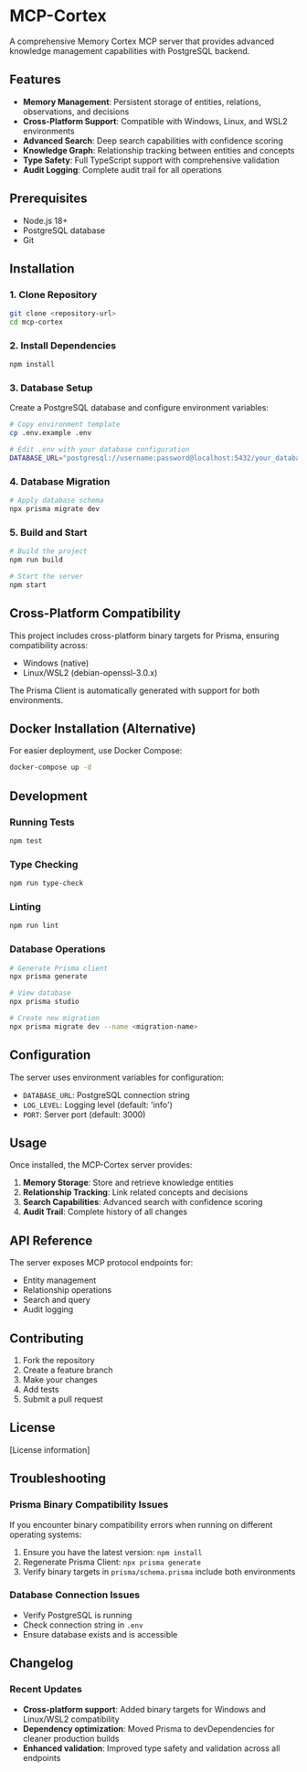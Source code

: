 # MCP-Cortex

A comprehensive Memory Cortex MCP server that provides advanced knowledge management capabilities with PostgreSQL backend.

## Features

- **Memory Management**: Persistent storage of entities, relations, observations, and decisions
- **Cross-Platform Support**: Compatible with Windows, Linux, and WSL2 environments
- **Advanced Search**: Deep search capabilities with confidence scoring
- **Knowledge Graph**: Relationship tracking between entities and concepts
- **Type Safety**: Full TypeScript support with comprehensive validation
- **Audit Logging**: Complete audit trail for all operations

## Prerequisites

- Node.js 18+
- PostgreSQL database
- Git

## Installation

### 1. Clone Repository
```bash
git clone <repository-url>
cd mcp-cortex
```

### 2. Install Dependencies
```bash
npm install
```

### 3. Database Setup

Create a PostgreSQL database and configure environment variables:

```bash
# Copy environment template
cp .env.example .env

# Edit .env with your database configuration
DATABASE_URL="postgresql://username:password@localhost:5432/your_database"
```

### 4. Database Migration
```bash
# Apply database schema
npx prisma migrate dev
```

### 5. Build and Start
```bash
# Build the project
npm run build

# Start the server
npm start
```

## Cross-Platform Compatibility

This project includes cross-platform binary targets for Prisma, ensuring compatibility across:

- Windows (native)
- Linux/WSL2 (debian-openssl-3.0.x)

The Prisma Client is automatically generated with support for both environments.

## Docker Installation (Alternative)

For easier deployment, use Docker Compose:

```bash
docker-compose up -d
```

## Development

### Running Tests
```bash
npm test
```

### Type Checking
```bash
npm run type-check
```

### Linting
```bash
npm run lint
```

### Database Operations
```bash
# Generate Prisma client
npx prisma generate

# View database
npx prisma studio

# Create new migration
npx prisma migrate dev --name <migration-name>
```

## Configuration

The server uses environment variables for configuration:

- `DATABASE_URL`: PostgreSQL connection string
- `LOG_LEVEL`: Logging level (default: 'info')
- `PORT`: Server port (default: 3000)

## Usage

Once installed, the MCP-Cortex server provides:

1. **Memory Storage**: Store and retrieve knowledge entities
2. **Relationship Tracking**: Link related concepts and decisions
3. **Search Capabilities**: Advanced search with confidence scoring
4. **Audit Trail**: Complete history of all changes

## API Reference

The server exposes MCP protocol endpoints for:

- Entity management
- Relationship operations
- Search and query
- Audit logging

## Contributing

1. Fork the repository
2. Create a feature branch
3. Make your changes
4. Add tests
5. Submit a pull request

## License

[License information]

## Troubleshooting

### Prisma Binary Compatibility Issues

If you encounter binary compatibility errors when running on different operating systems:

1. Ensure you have the latest version: `npm install`
2. Regenerate Prisma Client: `npx prisma generate`
3. Verify binary targets in `prisma/schema.prisma` include both environments

### Database Connection Issues

- Verify PostgreSQL is running
- Check connection string in `.env`
- Ensure database exists and is accessible

## Changelog

### Recent Updates

- **Cross-platform support**: Added binary targets for Windows and Linux/WSL2 compatibility
- **Dependency optimization**: Moved Prisma to devDependencies for cleaner production builds
- **Enhanced validation**: Improved type safety and validation across all endpoints